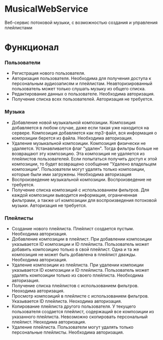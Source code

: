 # MusicalWebService

Веб-сервис потоковой музыки, с возможностью создания и управления плейлистами

# Функционал

### Пользователи
- Регистрация нового пользователя.
- Авторизация пользователя. Необходима для получения доступа к персональным аудиозаписям и плейлистам. Неавторизированный пользователь может только слушать музыку из общего списка.
- Редактирование данных о пользователе. Необходима авторизация.
- Получение списка всех пользователей. Авторизация не требуется.

### Музыка
- Добавление новой музыкальной композиции. Композиция добавляется в любом случае, даже если такая уже находится на сервере. Композиция добавляется как mp3-файл, вся информация о композиции берется из файла. Необходима авторизация.
- Удаление музыкальной композиции. Композиция физически не удаляется. Устанавливается флаг "удален". Тогда фильтры больше не возвращают эту композицию. Эта композиция не удаляется из плейлистов пользователей. Если попытаться получить доступ к этой композиции, то будет возвращено сообщение "Удалено владельцем композиции". Пользователи могут удалять только композиции, которые были ими загружены. Необходима авторизация
- Воспроизведение музыкальной композиции. Воспроизведение не требуется.
- Получение списка композиций с использованием фильтров. Для каждой композиции выводится информация, ограниченная фильтрами, а также url композиции для воспроизведения потоковой музыки. Авторизация не требуется.

### Плейлисты
- Создание нового плейлиста. Плейлист создается пустым. Необходима авторизация.
- Добавление композиции в плейлист. При добавлении композиции указывается ID композиции и ID плейлиста. Пользователь может добавить композицию только в свой плейлист. Одна и та же композиция не может быть добавлена в плейлист дважды. Необходима авторизация.
- Удаление композиции из плейлиста. При удалении компоиции указывается ID композиции и ID плейлиста. Пользователь может удалять композиции только из своего плейлиста. Необходима авторизация.
- Получение списка плейлистов с использованием фильтров. Неоходима авторизация.
- Просмотр композиций в плейлисте с использованием фильтров. Указывается ID плейлиста. Неоходима авторизация.
- Копирование плейлиста другого пользователя. У текущего пользователя создается плейлист, содержащий все композиции из указанного плейлиста. Невозможно скопировать персональный плейлист. Неоходима авторизация.
- Удаление плейлиста. Пользователи могут удалять только персональные плейлисты. Необходима авторизация.
